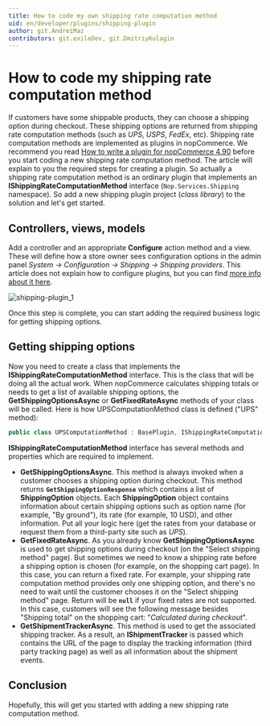 ```yaml
---
title: How to code my own shipping rate computation method
uid: en/developer/plugins/shipping-plugin
author: git.AndreiMaz
contributors: git.exileDev, git.DmitriyKulagin
---
```


# How to code my shipping rate computation method

If customers have some shippable products, they can choose a shipping option during checkout. These shipping options are returned from shipping rate computation methods (such as *UPS*, *USPS*, *FedEx*, etc). Shipping rate computation methods are implemented as plugins in nopCommerce. We recommend you read [How to write a plugin for nopCommerce 4.90](xref:en/developer/plugins/how-to-write-plugin-4.70) before you start coding a new shipping rate computation method. The article will explain to you the required steps for creating a plugin. So actually a shipping rate computation method is an ordinary plugin that implements an **IShippingRateComputationMethod** interface (`Nop.Services.Shipping` namespace). So add a new shipping plugin project (*class library*) to the solution and let's get started.

## Controllers, views, models

Add a controller and an appropriate **Configure** action method and a view. These will define how a store owner sees configuration options in the admin panel *System → Configuration → Shipping → Shipping providers*. This article does not explain how to configure plugins, but you can find [more info about it here](xref:en/getting-started/configure-shipping/shipping-providers/index).

![shipping-plugin_1](_static/shipping-plugin/shipping-plugin_1.png)

Once this step is complete, you can start adding the required business logic for getting shipping options.

## Getting shipping options

Now you need to create a class that implements the **IShippingRateComputationMethod** interface. This is the class that will be doing all the actual work. When nopCommerce calculates shipping totals or needs to get a list of available shipping options, the **GetShippingOptionsAsync** or **GetFixedRateAsync** methods of your class will be called. Here is how UPSComputationMethod class is defined ("UPS" method):

```csharp
public class UPSComputationMethod : BasePlugin, IShippingRateComputationMethod
```

**IShippingRateComputationMethod** interface has several methods and properties which are required to implement.

- **GetShippingOptionsAsync**. This method is always invoked when a customer chooses a shipping option during checkout. This method returns **`GetShippingOptionResponse`** which contains a list of **ShippingOption** objects. Each **ShippingOption** object contains information about certain shipping options such as option name (for example, "By ground"), its rate (for example, 10 USD), and other information. Put all your logic here (get the rates from your database or request them from a third-party site such as *UPS*).
- **GetFixedRateAsync**. As you already know **GetShippingOptionsAsync** is used to get shipping options during checkout (on the "Select shipping method" page). But sometimes we need to know a shipping rate before a shipping option is chosen (for example, on the shopping cart page). In this case, you can return a fixed rate. For example, your shipping rate computation method provides only one shipping option, and there's no need to wait until the customer chooses it on the "Select shipping method" page. Return will be **`null`** if your fixed rates are not supported. In this case, customers will see the following message besides "Shipping total" on the shopping cart: "*Calculated during checkout*".
- **GetShipmentTrackerAsync**. This method is used to get the associated shipping tracker. As a result, an **IShipmentTracker** is passed which contains the URL of the page to display the tracking information (third party tracking page) as well as all information about the shipment events.

## Conclusion

Hopefully, this will get you started with adding a new shipping rate computation method.
